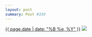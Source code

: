 ```yaml
---
layout: post
summary: Post #339
---
```


<p>
  <time><a href="/339">{{ page.date | date: "%B %e, %Y" }}</a></time>
  <a href="/339"><img src="{{ site.assets_url }}/339-640.jpg" srcset="{{ site.assets_url }}/339-1280.jpg 1280w, {{ site.assets_url }}/339-960.jpg 960w, {{ site.assets_url }}/339-640.jpg 640w, {{ site.assets_url }}/339-320.jpg 320w" sizes="(min-width: 700px) 50vw, calc(100vw - 2rem)" /></a>
</p>
